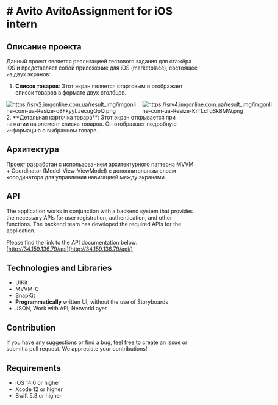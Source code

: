 
# # Avito AvitoAssignment for iOS intern
## Описание проекта

Данный проект является реализацией тестового задания для стажёра iOS и представляет собой приложение для iOS (marketplace), состоящее из двух экранов:

1.  **Список товаров**: Этот экран является стартовым и отображает список товаров в формате двух столбцов. 
<div style="display: flex; flex-direction: row;">  <img src="https://srv2.imgonline.com.ua/result_img/imgonline-com-ua-Resize-o8FkyyLJecugQpQ.png" alt="https://srv2.imgonline.com.ua/result_img/imgonline-com-ua-Resize-o8FkyyLJecugQpQ.png" style="margin-right: 10px;"> <img src="https://srv4.imgonline.com.ua/result_img/imgonline-com-ua-Resize-KrTLcTqSk8MW.png" alt="https://srv4.imgonline.com.ua/result_img/imgonline-com-ua-Resize-KrTLcTqSk8MW.png" style="margin-right: 10px;">  </div>   
2.  **Детальная карточка товара**: Этот экран открывается при нажатии на элемент списка товаров. Он отображает подробную информацию о выбранном товаре.

## Архитектура

Проект разработан с использованием архитектурного паттерна MVVM + Сoordinator (Model-View-ViewModel) с дополнительным слоем координатора для управления навигацией между экранами.

##  API
The application works in conjunction with a backend system that provides the necessary APIs for user registration, authentication, and other functions. The backend team has developed the required APIs for the application.

Please find the link to the API documentation below: [http://34.159.136.79/api](http://34.159.136.79/api/)


## Technologies and Libraries
- UIKit
- MVVM-C
- SnapKit
-  **Programmatically**  written UI, without the use of Storyboards
- JSON, Work with API, NetworkLayer
## Contribution

If you have any suggestions or find a bug, feel free to create an issue or submit a pull request. We appreciate your contributions!

## Requirements
-   iOS 14.0 or higher
-   Xcode 12 or higher
-   Swift 5.3 or higher
